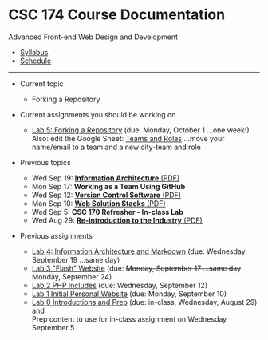 # CSC 174 Course Documentation
Advanced Front-end Web Design and Development

- [Syllabus](syllabus.md)
- [Schedule](schedule.md) 

<hr>

- Current topic
  - Forking a Repository
- Current assignments you should be working on

  - [Lab 5: Forking a Repository](lab05-forking-a-respository/instructions.md) (due: Monday, October 1 ...one week!)<br>Also: edit the Google Sheet: [Teams and Roles](https://docs.google.com/spreadsheets/d/1gXQP-1Rmra6w3PH9GzKOG9Y8-VlKk-DjlCFYFQHo0MM/edit#gid=493379955) ...move your name/email to a team and a new city-team and role
- Previous topics

  - Wed Sep 19: [**Information Architecture** (PDF)](05-information-architecture/05-information-architecture.pdf)
  - Mon Sep 17: **Working as a Team Using GitHub**
  - Wed Sep 12: [**Version Control Software** (PDF)](04-version-control-software/04-version-control-software.pdf)
  - Mon Sep 10: [**Web Solution Stacks** (PDF)](03-web-solution-stacks/03-web-solution-stacks.pdf)
  - Wed Sep 5: **CSC 170 Refresher - In-class Lab**
  - Wed Aug 29: [**Re-introduction to the Industry** (PDF)](01-reintroduction-to-the-industry/01-introduction-to-the-industry.pdf)
- Previous assignments

  - [Lab 4: Information Architecture and Markdown](lab04-ia-and-markdown/instructions.md) (due: Wednesday, September 19 ...same day)
  - [Lab 3 "Flash" Website](lab03-flash-website/instructions.md) (due: <s>Monday, September 17 ...same day</s> Monday, September 24)
  - [Lab 2 PHP Includes](lab02-php-includes/instructions.md) (due: Wednesday, September 12)
  - [Lab 1 Initial Personal Website](lab01-initial-personal-website/instructions.md) (due: Monday, September 10)
  - [Lab 0 Introductions and Prep](lab00-introductions-and-prep/instructions.md) (due: in-class, Wednesday, August 29) and <br>Prep content to use for in-class assignment on Wednesday, September 5

